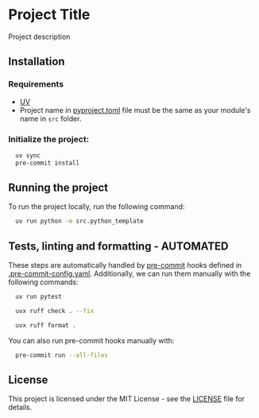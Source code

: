 # Project Title

Project description

## Installation

### Requirements

- [UV](https://docs.astral.sh/uv/)
- Project name in [pyproject.toml](pyproject.toml) file must be the same as your module's name in `src` folder.

### Initialize the project:

```bash
  uv sync
  pre-commit install
```

## Running the project

To run the project locally, run the following command:

```bash
  uv run python -m src.python_template
```

## Tests, linting and formatting - AUTOMATED

These steps are automatically handled by [pre-commit](https://pre-commit.com/) hooks defined
in [.pre-commit-config.yaml](.pre-commit-config.yaml).
Additionally, we can run them manually with the following commands:

```bash
  uv run pytest
```

```bash
  uvx ruff check . --fix
```

```bash
  uvx ruff format .
```

You can also run pre-commit hooks manually with:

```bash
  pre-commit run --all-files
```

## License

This project is licensed under the MIT License - see the [LICENSE](LICENSE) file for details.
